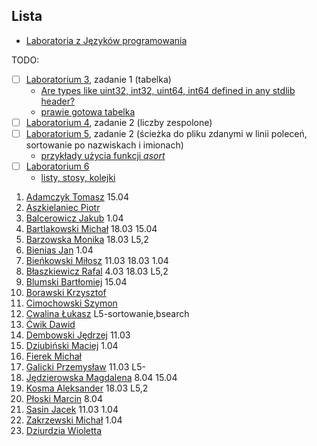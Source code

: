 ## Lista

* [Laboratoria z Języków programowania](https://inf.ug.edu.pl/~stefan/Dydaktyka/JezProg/Slajdy/index.html#lab)

TODO:

* [ ] [Laboratorium 3](https://inf.ug.edu.pl/~stefan/Dydaktyka/JezProg/Slajdy/Labs03), zadanie 1 (tabelka)
  - [Are types like uint32, int32, uint64, int64 defined in any stdlib header?](http://stackoverflow.com/questions/6013245/are-types-like-uint32-int32-uint64-int64-defined-in-any-stdlib-header)
  - [prawie gotowa tabelka](make/rzutowanie.c)
* [ ] [Laboratorium 4](https://inf.ug.edu.pl/~stefan/Dydaktyka/JezProg/Slajdy/Labs04), zadanie 2 (liczby zespolone)
* [ ] [Laboratorium 5](https://inf.ug.edu.pl/~stefan/Dydaktyka/JezProg/Slajdy/Labs05), 
  zadanie 2 (ścieżka do pliku zdanymi w linii poleceń, sortowanie po nazwiskach i imionach)
  - [przykłady użycia funkcji _qsort_](http://wbzyl.inf.ug.edu.pl/c/qsort)
* [ ] [Laboratorium 6](https://inf.ug.edu.pl/~stefan/Dydaktyka/JezProg/Slajdy/Labs06/)
  - [listy, stosy, kolejki](http://wbzyl.inf.ug.edu.pl/rails2/jp/linked_lists/12)

<!--
```
1. [Nazwisko Imię](link do publicznego repo na _github.com_, _bitbucket.com_, _gitlab.com_)

-->

1. [Adamczyk Tomasz](https://github.com/tadamczyk/LabC_II) 15.04
1. [Aszkielaniec Piotr](https://github.com/readher/LabInf2016)
1. [Balcerowicz Jakub](https://github.com/JakubBalcerowicz/labc2016.git) 1.04
1. [Bartlakowski Michał](https://github.com/Em-jey/JProg.git) 18.03 15.04
1. [Barzowska Monika](https://github.com/gitmika/jprog.git) 18.03 L5,2
1. [Bienias Jan](https://github.com/Hergroth/C) 1.04
1. [Bieńkowski Miłosz](https://github.com/milekb/Laboratorium-2016-2017.git) 11.03 18.03 1.04
1. [Błaszkiewicz Rafal](https://github.com/blaszczek/RepoLaby) 4.03 18.03 L5,2
1. [Blumski Bartłomiej](https://github.com/BatlomBlu/Laboratorium-2016-2017) 15.04
1. [Borawski Krzysztof](https://github.com/Msegun/labc01.git)
1. [Cimochowski Szymon](https://github.com/realokers/Laboratorium2016.git)
1. [Cwalina Łukasz](https://github.com/lcwalina/JProg) L5-sortowanie,bsearch
1. [Ćwik Dawid](https://github.com/dcwik96/labc.git)
1. [Dembowski Jędrzej](https://github.com/jentszej/RepDoJezProg) 11.03
1. [Dziubiński Maciej](https://github.com/mdziub/JezykiProg) 1.04
1. [Fierek Michał](https://github.com/mfierek2/labcx)
1. [Galicki Przemysław](https://github.com/jampapuga/jpcGalicki) 11.03 L5-
1. [Jędzierowska Magdalena](https://github.com/MagdalenaJedzierowska/JezProg) 8.04 15.04
1. [Kosma Aleksander](https://github.com/olekkosma/Lab2016) 18.03 L5,2
1. [Płoski Marcin](https://github.com/marcinploski/jez_prog) 8.04
1. [Sasin Jacek](https://github.com/jsasin/jprogramowania) 11.03 1.04
1. [Zakrzewski Michał](https://github.com/Zakrzak30/labx) 1.04
1. [Dziurdzia Wioletta](https://github.com/wdziurdzia/LabJProg)

<!--
1. [Dusza Adrian](https://github.com/Aderrro/labc) 4.03 11.03 1.04
-->
